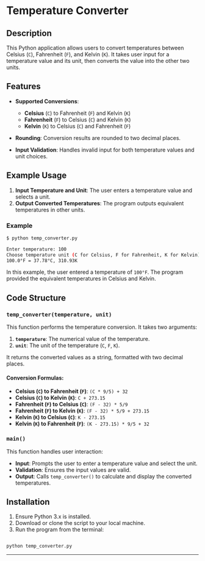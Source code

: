 # Temperature Converter

## Description

This Python application allows users to convert temperatures between Celsius (`C`), Fahrenheit (`F`), and Kelvin (`K`). It takes user input for a temperature value and its unit, then converts the value into the other two units.

## Features

- **Supported Conversions**:
  - **Celsius** (`C`) to Fahrenheit (`F`) and Kelvin (`K`)
  - **Fahrenheit** (`F`) to Celsius (`C`) and Kelvin (`K`)
  - **Kelvin** (`K`) to Celsius (`C`) and Fahrenheit (`F`)
  
- **Rounding**: Conversion results are rounded to two decimal places.
- **Input Validation**: Handles invalid input for both temperature values and unit choices.

## Example Usage

1. **Input Temperature and Unit**: The user enters a temperature value and selects a unit.
2. **Output Converted Temperatures**: The program outputs equivalent temperatures in other units.

### Example

```bash
$ python temp_converter.py

Enter temperature: 100
Choose temperature unit (C for Celsius, F for Fahrenheit, K for Kelvin): F
100.0°F = 37.78°C, 310.93K
```

In this example, the user entered a temperature of `100°F`. The program provided the equivalent temperatures in Celsius and Kelvin.

## Code Structure

### `temp_converter(temperature, unit)`

This function performs the temperature conversion. It takes two arguments:
1. **`temperature`**: The numerical value of the temperature.
2. **`unit`**: The unit of the temperature (`C`, `F`, `K`).

It returns the converted values as a string, formatted with two decimal places.

#### Conversion Formulas:
- **Celsius (`C`) to Fahrenheit (`F`)**: `(C * 9/5) + 32`
- **Celsius (`C`) to Kelvin (`K`)**: `C + 273.15`
- **Fahrenheit (`F`) to Celsius (`C`)**: `(F - 32) * 5/9`
- **Fahrenheit (`F`) to Kelvin (`K`)**: `(F - 32) * 5/9 + 273.15`
- **Kelvin (`K`) to Celsius (`C`)**: `K - 273.15`
- **Kelvin (`K`) to Fahrenheit (`F`)**: `(K - 273.15) * 9/5 + 32`

### `main()`

This function handles user interaction:
- **Input**: Prompts the user to enter a temperature value and select the unit.
- **Validation**: Ensures the input values are valid.
- **Output**: Calls `temp_converter()` to calculate and display the converted temperatures.

## Installation

1. Ensure Python 3.x is installed.
2. Download or clone the script to your local machine.
3. Run the program from the terminal:

``` bash

python temp_converter.py

```
---
